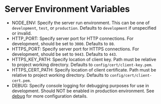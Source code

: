# Server Environment Variables
- NODE_ENV:
    Specify the server run environment. This can be one of `development`, `test`, or `production`. Defaults to `development` if unspecified or invalid.
- HTTP_PORT:
    Specify server port for HTTP connections. For development, should be set to `3000`. Defaults to `80`.
- HTTPS_PORT:
    Specify server port for HTTPS connections. For development, should be set to `9443`. Defaults to `443`.
- HTTPS_KEY_PATH:
    Specify location of client key. Path must be relative to project working directory. Defaults to `config/cert/client-key.pem`.
- HTTPS_CERT_PATH:
    Specify location of client certificate. Path must be relative to project working directory. Defaults to `config/cert/client-cert.pem`.
- DEBUG:
    Specify console logging for debugging purposes for use in development. Should NOT be enabled in production environment. See [debug](https://www.npmjs.com/package/debug) for more configuration details.